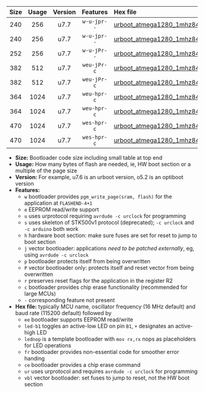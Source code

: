 |Size|Usage|Version|Features|Hex file|
|:-:|:-:|:-:|:-:|:--|
|240|256|u7.7|`w-u-jpr--`|[urboot_atmega1280_1mhz8432_230400bps_led+b7_ur_vbl.hex](https://raw.githubusercontent.com/stefanrueger/urboot.hex/main/mcus/atmega1280/fcpu_1mhz8432/230400_bps/urboot_atmega1280_1mhz8432_230400bps_led+b7_ur_vbl.hex)|
|240|256|u7.7|`w-u-jpr--`|[urboot_atmega1280_1mhz8432_230400bps_lednop_ur_vbl.hex](https://raw.githubusercontent.com/stefanrueger/urboot.hex/main/mcus/atmega1280/fcpu_1mhz8432/230400_bps/urboot_atmega1280_1mhz8432_230400bps_lednop_ur_vbl.hex)|
|252|256|u7.7|`w-u-jPr--`|[urboot_atmega1280_1mhz8432_230400bps_ur_vbl.hex](https://raw.githubusercontent.com/stefanrueger/urboot.hex/main/mcus/atmega1280/fcpu_1mhz8432/230400_bps/urboot_atmega1280_1mhz8432_230400bps_ur_vbl.hex)|
|382|512|u7.7|`weu-jPr-c`|[urboot_atmega1280_1mhz8432_230400bps_ee_led+b7_fr_ce_ur_vbl.hex](https://raw.githubusercontent.com/stefanrueger/urboot.hex/main/mcus/atmega1280/fcpu_1mhz8432/230400_bps/urboot_atmega1280_1mhz8432_230400bps_ee_led+b7_fr_ce_ur_vbl.hex)|
|382|512|u7.7|`weu-jPr-c`|[urboot_atmega1280_1mhz8432_230400bps_ee_lednop_fr_ce_ur_vbl.hex](https://raw.githubusercontent.com/stefanrueger/urboot.hex/main/mcus/atmega1280/fcpu_1mhz8432/230400_bps/urboot_atmega1280_1mhz8432_230400bps_ee_lednop_fr_ce_ur_vbl.hex)|
|364|1024|u7.7|`weu-hpr-c`|[urboot_atmega1280_1mhz8432_230400bps_ee_led+b7_fr_ce_ur.hex](https://raw.githubusercontent.com/stefanrueger/urboot.hex/main/mcus/atmega1280/fcpu_1mhz8432/230400_bps/urboot_atmega1280_1mhz8432_230400bps_ee_led+b7_fr_ce_ur.hex)|
|364|1024|u7.7|`weu-hpr-c`|[urboot_atmega1280_1mhz8432_230400bps_ee_lednop_fr_ce_ur.hex](https://raw.githubusercontent.com/stefanrueger/urboot.hex/main/mcus/atmega1280/fcpu_1mhz8432/230400_bps/urboot_atmega1280_1mhz8432_230400bps_ee_lednop_fr_ce_ur.hex)|
|470|1024|u7.7|`wes-hpr-c`|[urboot_atmega1280_1mhz8432_230400bps_ee_led+b7_fr_ce.hex](https://raw.githubusercontent.com/stefanrueger/urboot.hex/main/mcus/atmega1280/fcpu_1mhz8432/230400_bps/urboot_atmega1280_1mhz8432_230400bps_ee_led+b7_fr_ce.hex)|
|470|1024|u7.7|`wes-hpr-c`|[urboot_atmega1280_1mhz8432_230400bps_ee_lednop_fr_ce.hex](https://raw.githubusercontent.com/stefanrueger/urboot.hex/main/mcus/atmega1280/fcpu_1mhz8432/230400_bps/urboot_atmega1280_1mhz8432_230400bps_ee_lednop_fr_ce.hex)|

- **Size:** Bootloader code size including small table at top end
- **Usage:** How many bytes of flash are needed, ie, HW boot section or a multiple of the page size
- **Version:** For example, u7.6 is an urboot version, o5.2 is an optiboot version
- **Features:**
  + `w` bootloader provides `pgm_write_page(sram, flash)` for the application at `FLASHEND-4+1`
  + `e` EEPROM read/write support
  + `u` uses urprotocol requiring `avrdude -c urclock` for programming
  + `s` uses skeleton of STK500v1 protocol (deprecated); `-c urclock` and `-c arduino` both work
  + `h` hardware boot section: make sure fuses are set for reset to jump to boot section
  + `j` vector bootloader: applications *need to be patched externally*, eg, using `avrdude -c urclock`
  + `p` bootloader protects itself from being overwritten
  + `P` vector bootloader only: protects itself and reset vector from being overwritten
  + `r` preserves reset flags for the application in the register R2
  + `c` bootloader provides chip erase functionality (recommended for large MCUs)
  + `-` corresponding feature not present
- **Hex file:** typically MCU name, oscillator frequency (16 MHz default) and baud rate (115200 default) followed by
  + `ee` bootloader supports EEPROM read/write
  + `led-b1` toggles an active-low LED on pin `B1`, `+` designates an active-high LED
  + `lednop` is a template bootloader with `mov rx,rx` nops as placeholders for LED operations
  + `fr` bootloader provides non-essential code for smoother error handing
  + `ce` bootloader provides a chip erase command
  + `ur` uses urprotocol and requires `avrdude -c urclock` for programming
  + `vbl` vector bootloader: set fuses to jump to reset, not the HW boot section
